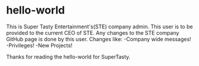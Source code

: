 # hello-world

This is Super Tasty Entertainment's(STE) company admin.
This user is to be provided to the current CEO of STE.
Any changes to the STE company GitHub page is done by this user.
Changes like:
-Company wide messages!
-Privileges!
-New Projects!

Thanks for reading the hello-world for SuperTasty.
